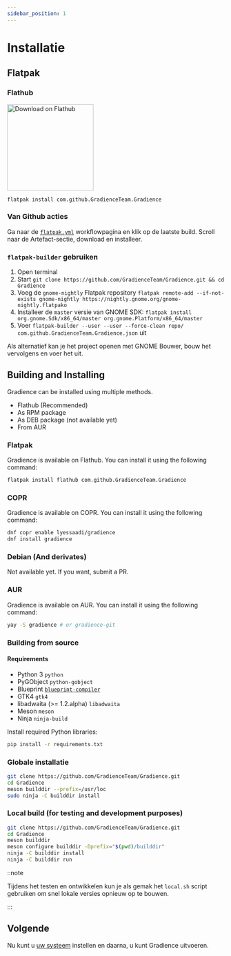 ```yaml
---
sidebar_position: 1
---
```


# Installatie

## Flatpak

### Flathub

<a href="https://flathub.org/apps/details/com.github.GradienceTeam.Gradience">
    <img width="200" alt="Download on Flathub" src="https://flathub.org/assets/badges/flathub-badge-i-en.svg"/>
</a>

```shell
flatpak install com.github.GradienceTeam.Gradience
```

### Van Github acties

Ga naar de [`flatpak.yml`](https://github.com/GradienceTeam/Gradience/actions/workflows/flatpak.yml) workflowpagina en klik op de laatste build. Scroll naar de Artefact-sectie, download en installeer.

### `flatpak-builder` gebruiken

1. Open terminal
2. Start `git clone https://github.com/GradienceTeam/Gradience.git && cd Gradience`
3. Voeg de `gnome-nightly` Flatpak repository `flatpak remote-add --if-not-exists gnome-nightly https://nightly.gnome.org/gnome-nightly.flatpako`
4. Installeer de `master` versie van GNOME SDK: `flatpak install org.gnome.Sdk/x86_64/master org.gnome.Platform/x86_64/master`
5. Voer `flatpak-builder --user --user --force-clean repo/ com.github.GradienceTeam.Gradience.json` uit

Als alternatief kan je het project openen met GNOME Bouwer, bouw het vervolgens en voer het uit.

## Building and Installing

Gradience can be installed using multiple methods.

- Flathub (Recommended)
- As RPM package
- As DEB package (not available yet)
- From AUR

### Flatpak

Gradience is available on Flathub. You can install it using the following command:

```bash
flatpak install flathub com.github.GradienceTeam.Gradience
```

### COPR

Gradience is available on COPR. You can install it using the following command:

```bash
dnf copr enable lyessaadi/gradience
dnf install gradience
```

### Debian (And derivates)

Not available yet. If you want, submit a PR.

### AUR

Gradience is available on AUR. You can install it using the following command:

```bash
yay -S gradience # or gradience-git
```

### Building from source

#### Requirements

- Python 3 `python`
- PyGObject `python-gobject`
- Blueprint [`blueprint-compiler`](https://jwestman.pages.gitlab.gnome.org/blueprint-compiler/setup.html)
- GTK4 `gtk4`
- libadwaita (>= 1.2.alpha) `libadwaita`
- Meson `meson`
- Ninja `ninja-build`

Install required Python libraries:

```sh
pip install -r requirements.txt
```

### Globale installatie

```sh
git clone https://github.com/GradienceTeam/Gradience.git
cd Gradience
meson builddir --prefix=/usr/loc
sudo ninja -C builddir install
```

### Local build (for testing and development purposes)

```sh
git clone https://github.com/GradienceTeam/Gradience.git
cd Gradience
meson builddir
meson configure builddir -Dprefix="$(pwd)/builddir"
ninja -C builddir install
ninja -C builddir run
```

::note

Tijdens het testen en ontwikkelen kun je als gemak het `local.sh` script gebruiken om snel lokale versies opnieuw op te bouwen.

:::

## Volgende

Nu kunt u [uw systeem](/docs/setup) instellen en daarna, u kunt Gradience uitvoeren.
